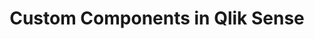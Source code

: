 ---
title: "Custom Components in Qlik Sense"
layout: area-overview
pageOpts:
  isDisqus: false
  isToc: true
ghOpts:
  isEditButton: false
  isStarButton: false
---